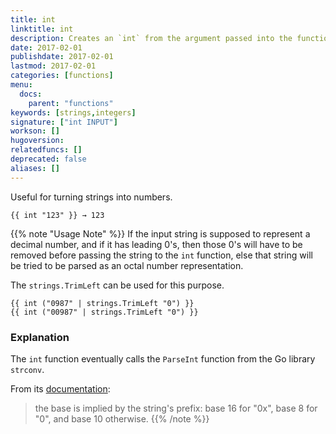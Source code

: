 ```yaml
---
title: int
linktitle: int
description: Creates an `int` from the argument passed into the function.
date: 2017-02-01
publishdate: 2017-02-01
lastmod: 2017-02-01
categories: [functions]
menu:
  docs:
    parent: "functions"
keywords: [strings,integers]
signature: ["int INPUT"]
workson: []
hugoversion:
relatedfuncs: []
deprecated: false
aliases: []
---
```


Useful for turning strings into numbers.

```
{{ int "123" }} → 123
```

{{% note "Usage Note" %}}
If the input string is supposed to represent a decimal number, and if it has
leading 0's, then those 0's will have to be removed before passing the string
to the `int` function, else that string will be tried to be parsed as an octal
number representation.

The `strings.TrimLeft` can be used for this purpose.

```
{{ int ("0987" | strings.TrimLeft "0") }}
{{ int ("00987" | strings.TrimLeft "0") }}
```

### Explanation

The `int` function eventually calls the `ParseInt` function from the Go library
`strconv`.

From its [documentation](https://golang.org/pkg/strconv/#ParseInt):

> the base is implied by the string's prefix: base 16 for "0x", base 8 for "0",
> and base 10 otherwise.
{{% /note %}}
